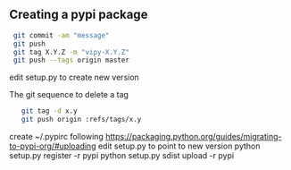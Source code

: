 Creating a pypi package
-------------------
```bash
 git commit -am "message"
 git push
 git tag X.Y.Z -m "vipy-X.Y.Z"
 git push --tags origin master
```
edit setup.py to create new version

The git sequence to delete a tag
```bash
   git tag -d x.y
   git push origin :refs/tags/x.y
```

 create ~/.pypirc following https://packaging.python.org/guides/migrating-to-pypi-org/#uploading
 edit setup.py to point to new version
 python setup.py register -r pypi
 python setup.py sdist upload -r pypi


